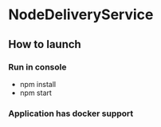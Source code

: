# NodeDeliveryService

## How to launch
### Run in console
* npm install
* npm start

### Application has docker support